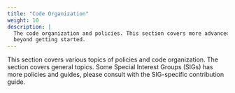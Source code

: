 ```yaml
---
title: "Code Organization"
weight: 10
description: |
  The code organization and policies. This section covers more advanced topics
  beyond getting started. 
---
```


This section covers various topics of policies and code organization.
The section covers general topics. Some Special Interest Groups (SIGs)
has more policies and guides, please consult with the SIG-specific
contribution guide.
